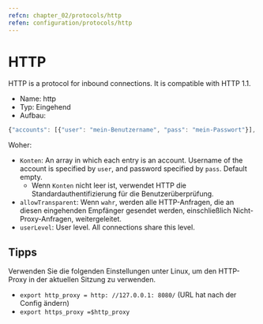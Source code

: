 ```yaml
---
refcn: chapter_02/protocols/http
refen: configuration/protocols/http
---
```

# HTTP

HTTP is a protocol for inbound connections. It is compatible with HTTP 1.1.

* Name: http
* Typ: Eingehend
* Aufbau:

```javascript
{"accounts": [{"user": "mein-Benutzername", "pass": "mein-Passwort"}], "allowTransparent": false, "userLevel": 0}
```

Woher:

* `Konten`: An array in which each entry is an account. Username of the account is specified by `user`, and password specified by `pass`. Default empty. 
  * Wenn `Konten` nicht leer ist, verwendet HTTP die Standardauthentifizierung für die Benutzerüberprüfung.
* `allowTransparent`: Wenn `wahr`, werden alle HTTP-Anfragen, die an diesen eingehenden Empfänger gesendet werden, einschließlich Nicht-Proxy-Anfragen, weitergeleitet.
* `userLevel`: User level. All connections share this level.

## Tipps

Verwenden Sie die folgenden Einstellungen unter Linux, um den HTTP-Proxy in der aktuellen Sitzung zu verwenden.

* `export http_proxy = http: //127.0.0.1: 8080/` (URL hat nach der Config ändern)
* `export https_proxy =$http_proxy`